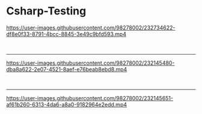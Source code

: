 # Csharp-Testing



https://user-images.githubusercontent.com/98278002/232734622-df8e0f33-8791-4bcc-8845-3e49c9bfd593.mp4



<br>
<hr>

https://user-images.githubusercontent.com/98278002/232145480-dba8a622-2e07-4521-8aef-e76beab8ebd8.mp4

<br>
<hr>




https://user-images.githubusercontent.com/98278002/232145651-af61b260-6313-4da6-a8a0-9182964e2edd.mp4


